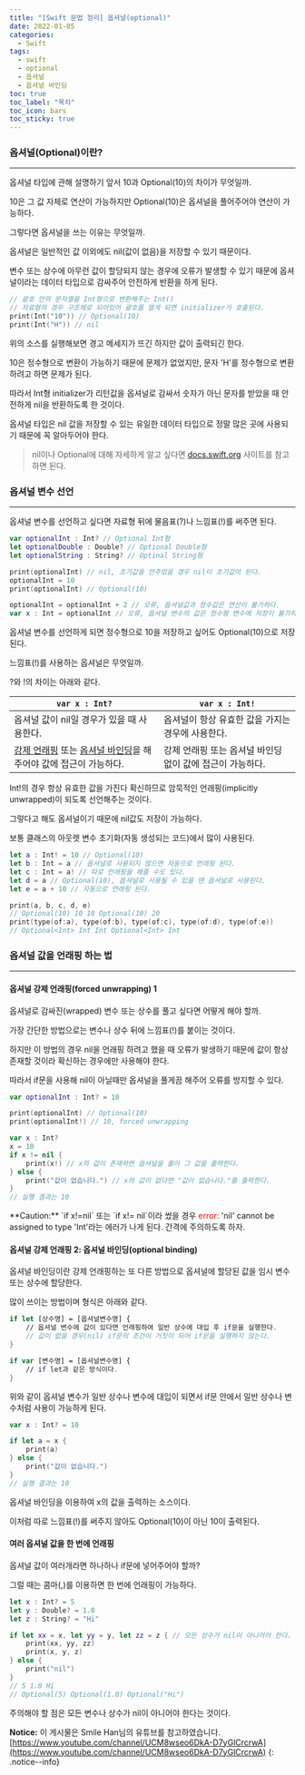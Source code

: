 ```yaml
---
title: "[Swift 문법 정리] 옵셔널(optional)"
date: 2022-01-05
categories:
  - Swift
tags:
  - swift
  - optional
  - 옵셔널
  - 옵셔널 바인딩
toc: true
toc_label: "목차"
toc_icon: bars
toc_sticky: true
---
```


### 옵셔널(Optional)이란?

---

옵셔널 타입에 관해 설명하기 앞서 10과 Optional(10)의 차이가 무엇일까. 

10은 그 값 자체로 연산이 가능하지만 Optional(10)은 옵셔널을 풀어주어야 연산이 가능하다.

그렇다면 옵셔널을 쓰는 이유는 무엇일까.

옵셔널은 일반적인 값 이외에도 nil(값이 없음)을 저장할 수 있기 때문이다.

변수 또는 상수에 아무런 값이 할당되지 않는 경우에 오류가 발생할 수 있기 때문에 옵셔널이라는 데이터 타입으로 감싸주어 안전하게 반환을 하게 된다.

```swift
// 괄호 안의 문자열을 Int형으로 변환해주는 Int()
// 자료형의 경우 구조체로 되어있어 괄호를 열게 되면 initializer가 호출된다.
print(Int("10")) // Optional(10)
print(Int("H")) // nil
```

위의 소스를 실행해보면 경고 메세지가 뜨긴 하지만 값이 출력되긴 한다.

10은 정수형으로 변환이 가능하기 때문에 문제가 없었지만, 문자 'H'를 정수형으로 변환하려고 하면 문제가 된다.

따라서 Int형 initializer가 리턴값을 옵셔널로 감싸서 숫자가 아닌 문자를 받았을 때 안전하게 nil을 반환하도록 한 것이다.

옵셔널 타입은 nil 값을 저장할 수 있는 유일한 데이터 타입으로 정말 많은 곳에 사용되기 때문에 꼭 알아두어야 한다.

> nil이나 Optional에 대해 자세하게 알고 싶다면 [docs.swift.org](https://docs.swift.org/swift-book/LanguageGuide/TheBasics.html#ID330) 사이트를 참고하면 된다.

### 옵셔널 변수 선언

---

옵셔널 변수를 선언하고 싶다면 자료형 뒤에 물음표(?)나 느낌표(!)를 써주면 된다.

```swift
var optionalInt : Int? // Optional Int형 
let optionalDouble : Double? // Optional Double형 
let optionalString : String? // Optinal String형 

print(optionalInt) // nil, 초기값을 안주었을 경우 nil이 초기값이 된다.
optionalInt = 10
print(optionalInt) // Optional(10)

optionalInt = optionalInt + 2 // 오류, 옵셔널값과 정수값은 연산이 불가하다.
var x : Int = optionalInt // 오류, 옵셔널 변수의 값은 정수형 변수에 저장이 불가하다.
```

옵셔널 변수를 선언하게 되면 정수형으로 10을 저장하고 싶어도 Optional(10)으로 저장된다.

느낌표(!)를 사용하는 옵셔널은 무엇일까.

?와 !의 차이는 아래와 같다.

`var x : Int?` | `var x : Int!`
--- | ---
옵셔널 값이 nil일 경우가 있을 때 사용한다. | 옵셔널이 항상 유효한 값을 가지는 경우에 사용한다.
[강제 언래핑](#옵셔널-강제-언래핑forced-unwrapping-1) 또는 [옵셔널 바인딩](#옵셔널-강제-언래핑-2-옵셔널-바인딩optional-binding)을 해주어야 값에 접근이 가능하다. | 강제 언래핑 또는 옵셔널 바인딩 없이 값에 접근이 가능하다.

Int!의 경우 항상 유효한 값을 가진다 확신하므로 암묵적인 언래핑(implicitly unwrapped)이 되도록 선언해주는 것이다.

그렇다고 해도 옵셔널이기 때문에 nil값도 저장이 가능하다.

보통 클래스의 아웃렛 변수 초기화(자동 생성되는 코드)에서 많이 사용된다.

```swift
let a : Int! = 10 // Optional(10)
let b : Int = a // 옵셔널로 사용되지 않으면 자동으로 언래핑 된다.
let c : Int = a! // 따로 언래핑을 해줄 수도 있다.
let d = a // Optional(10), 옵셔널로 사용될 수 있을 땐 옵셔널로 사용된다. 
let e = a + 10 // 자동으로 언래핑 된다.

print(a, b, c, d, e)
// Optional(10) 10 10 Optional(10) 20
print(type(of:a), type(of:b), type(of:c), type(of:d), type(of:e))
// Optional<Int> Int Int Optional<Int> Int
```

### 옵셔널 값을 언래핑 하는 법

---

#### 옵셔널 강제 언래핑(forced unwrapping) 1

옵셔널로 감싸진(wrapped) 변수 또는 상수를 풀고 싶다면 어떻게 해야 할까.

가장 간단한 방법으로는 변수나 상수 뒤에 느낌표(!)를 붙이는 것이다.

하지만 이 방법의 경우 nil을 언래핑 하려고 했을 때 오류가 발생하기 때문에 값이 항상 존재할 것이라 확신하는 경우에만 사용해야 한다.

따라서 if문을 사용해 nil이 아닐때만 옵셔널을 풀게끔 해주어 오류를 방지할 수 있다.

```swift
var optionalInt : Int? = 10

print(optionalInt) // Optional(10)
print(optionalInt!) // 10, forced unwrapping
```

```swift
var x : Int?
x = 10
if x != nil {
    print(x!) // x의 값이 존재하면 옵셔널을 풀어 그 값을 출력한다.
} else {
    print("값이 없습니다.") // x의 값이 없다면 "값이 없습니다."를 출력한다.
}
// 실행 결과는 10
```

<div class="notice--danger" markdown="1">
**Caution:** `if x!=nil` 또는 `if x!= nil`이라 썼을 경우 <span style="color:red">error:</span> 'nil' cannot be assigned to type 'Int'라는 에러가 나게 된다. 간격에 주의하도록 하자.
</div>

#### 옵셔널 강제 언래핑 2: 옵셔널 바인딩(optional binding)

옵셔널 바인딩이란 강제 언래핑하는 또 다른 방법으로 옵셔널에 할당된 값을 임시 변수 또는 상수에 할당한다.

많이 쓰이는 방법이며 형식은 아래와 같다.

```swift
if let [상수명] = [옵셔널변수명] {
    // 옵셔널 변수에 값이 있다면 언래핑하여 일반 상수에 대입 후 if문을 실행한다.
    // 값이 없을 경우(nil) if문의 조건이 거짓이 되어 if문을 실행하지 않는다.
}

if var [변수명] = [옵셔널변수명] {
    // if let과 같은 방식이다.
}
```

위와 같이 옵셔널 변수가 일반 상수나 변수에 대입이 되면서 if문 안에서 일반 상수나 변수처럼 사용이 가능하게 된다.

```swift
var x : Int? = 10

if let a = x {
    print(a)
} else {
    print("값이 없습니다.")
}
// 실행 결과는 10
```

옵셔널 바인딩을 이용하여 x의 값을 출력하는 소스이다.

이처럼 따로 느낌표(!)를 써주지 않아도 Optional(10)이 아닌 10이 출력된다.

#### 여러 옵셔널 값을 한 번에 언래핑

옵셔널 값이 여러개라면 하나하나 if문에 넣어주어야 할까?

그럴 때는 콤마(,)를 이용하면 한 번에 언래핑이 가능하다.

```swift
let x : Int? = 5
let y : Double? = 1.0
let z : String? = "Hi"

if let xx = x, let yy = y, let zz = z { // 모든 상수가 nil이 아니어야 한다.
    print(xx, yy, zz)
    print(x, y, z)
} else {
    print("nil")
}
// 5 1.0 Hi
// Optional(5) Optional(1.0) Optional("Hi")
```

주의해야 할 점은 모든 변수나 상수가 nil이 아니어야 한다는 것이다.


**Notice:** 이 게시물은 Smile Han님의 유튜브를 참고하였습니다.
[https://www.youtube.com/channel/UCM8wseo6DkA-D7yGlCrcrwA](https://www.youtube.com/channel/UCM8wseo6DkA-D7yGlCrcrwA)
{: .notice--info}